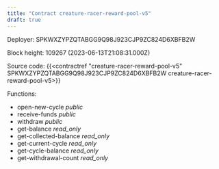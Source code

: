 ```yaml
---
title: "Contract creature-racer-reward-pool-v5"
draft: true
---
```

Deployer: SPKWXZYPZQTABGG9Q98J923CJP9ZC824D6XBFB2W


 



Block height: 109267 (2023-06-13T21:08:31.000Z)

Source code: {{<contractref "creature-racer-reward-pool-v5" SPKWXZYPZQTABGG9Q98J923CJP9ZC824D6XBFB2W creature-racer-reward-pool-v5>}}

Functions:

* open-new-cycle _public_
* receive-funds _public_
* withdraw _public_
* get-balance _read_only_
* get-collected-balance _read_only_
* get-current-cycle _read_only_
* get-cycle-balance _read_only_
* get-withdrawal-count _read_only_

